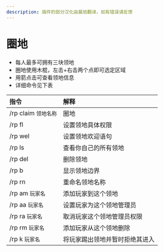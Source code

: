 ```yaml
---
description: 插件的部分汉化由晨旭翻译，如有错误请反馈
---
```


# 圈地

* 每人最多可拥有三块领地
* 圈地使用木棍，左击+右击两个点即可选定区域
* 用箭点击可查看领地信息
* 详细命令见下表

| 指令 | 解释 |
| :--- | :--- |
| /rp claim `领地名称` | 圈地 |
| /rp fl | 设置领地具体权限 |
| /rp wel | 设置领地欢迎语句 |
| /rp ls | 查看你自己的所有领地 |
| /rp del | 删除领地 |
| /rp b | 显示领地边界 |
| /rp rn | 重命名领地名称 |
| /rp am `玩家名` | 添加玩家到这个领地 |
| /rp aa `玩家名` | 设置玩家为这个领地管理员 |
| /rp ra `玩家名` | 取消玩家这个领地管理员权限 |
| /rp rm `玩家名` | 添加玩家从这个领地删除 |
| /rp k `玩家名` | 将玩家踢出领地并暂时拒绝其进入 |

